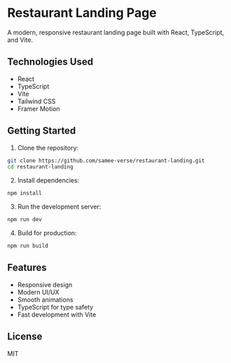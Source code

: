 # Restaurant Landing Page

A modern, responsive restaurant landing page built with React, TypeScript, and Vite.

## Technologies Used

- React
- TypeScript
- Vite
- Tailwind CSS
- Framer Motion

## Getting Started

1. Clone the repository:
```bash
git clone https://github.com/samee-verse/restaurant-landing.git
cd restaurant-landing
```

2. Install dependencies:
```bash
npm install
```

3. Run the development server:
```bash
npm run dev
```

4. Build for production:
```bash
npm run build
```

## Features

- Responsive design
- Modern UI/UX
- Smooth animations
- TypeScript for type safety
- Fast development with Vite

## License

MIT
